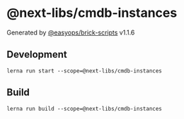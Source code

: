 # @next-libs/cmdb-instances

Generated by [@easyops/brick-scripts] v1.1.6

## Development

`lerna run start --scope=@next-libs/cmdb-instances`

## Build

`lerna run build --scope=@next-libs/cmdb-instances`

[@easyops/brick-scripts]: https://github.com/easyops-cn/next-core/tree/master/packages/brick-scripts

<!-- bump version only -->
